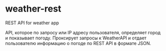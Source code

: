 # weather-rest
REST API for weather app

API, которое по запросу или IP адресу пользователя, определяет город и показывает погоду. Проксирует запросы к WeatherAPI и отдает пользователю информацию о погоде по REST API в формате JSON.
